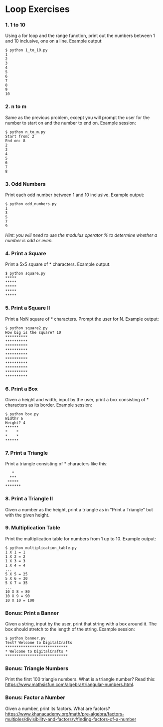 # Loop Exercises

### 1. 1 to 10

Using a for loop and the range function, print out the numbers between 1 and 10 inclusive, one on a line. Example output:
```
$ python 1_to_10.py
1
2
3
4
5
6
7
8
9
10
```
### 2. n to m

Same as the previous problem, except you will prompt the user for the number to start on and the number to end on. Example session:
```
$ python n_to_m.py
Start from: 2
End on: 8
2
3
4
5
6
7
8
```
### 3. Odd Numbers

Print each odd number between 1 and 10 inclusive. Example output:
```
$ python odd_numbers.py
1
3
5
7
9
```
*Hint: you will need to use the modulus operator % to determine whether a number is odd or even.*

### 4. Print a Square

Print a 5x5 square of * characters. Example output:
```
$ python square.py
*****
*****
*****
*****
*****
```
### 5. Print a Square II

Print a NxN square of * characters. Prompt the user for N. Example output:
```
$ python square2.py
How big is the square? 10
**********
**********
**********
**********
**********
**********
**********
**********
**********
**********
```
### 6. Print a Box

Given a height and width, input by the user, print a box consisting of * characters as its border. Example session:
```
$ python box.py
Width? 6
Height? 4
******
*    *
*    *
******
```
### 7. Print a Triangle

Print a triangle consisting of * characters like this:
```
   *
  ***
 *****
*******
```
### 8. Print a Triangle II

Given a number as the height, print a triangle as in "Print a Triangle" but with the given height.

### 9. Multiplication Table

Print the multiplication table for numbers from 1 up to 10. Example output:
```
$ python multiplication_table.py
1 X 1 = 1
1 X 2 = 2
1 X 3 = 3
1 X 4 = 4
...
5 X 5 = 25
5 X 6 = 30
5 X 7 = 35
...
10 X 8 = 80
10 X 9 = 90
10 X 10 = 100
```
### Bonus: Print a Banner

Given a string, input by the user, print that string with a box around it. The box should stretch to the length of the string. Example session:
```
$ python banner.py
Text? Welcome to DigitalCrafts
****************************
* Welcome to DigitalCrafts *
****************************
```
### Bonus: Triangle Numbers

Print the first 100 triangle numbers. What is a triangle number? Read this: https://www.mathsisfun.com/algebra/triangular-numbers.html.

### Bonus: Factor a Number

Given a number, print its factors. What are factors? https://www.khanacademy.org/math/pre-algebra/factors-multiples/divisibility-and-factors/v/finding-factors-of-a-number
